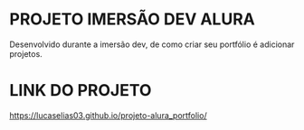 # PROJETO IMERSÃO DEV ALURA
Desenvolvido durante a imersão dev, de como criar seu portfólio é adicionar projetos.
# LINK DO PROJETO
https://lucaselias03.github.io/projeto-alura_portfolio/
